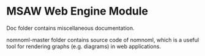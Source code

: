# MSAW Web Engine Module

Doc folder contains miscellaneous documentation.

nomnoml-master folder contains source code of nomnoml, which is a useful tool for rendering graphs (e.g. diagrams) in web applications.
